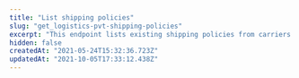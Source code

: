 ```yaml
---
title: "List shipping policies"
slug: "get_logistics-pvt-shipping-policies"
excerpt: "This endpoint lists existing shipping policies from carriers in your store.\n\r\n\r> Note that, while most of our API endpoints return time fields in UTC, this endpoint returns **Scheduled Delivery** related time fields adjusted to the configured time zone of the account."
hidden: false
createdAt: "2021-05-24T15:32:36.723Z"
updatedAt: "2021-10-05T17:33:12.438Z"
---
```

